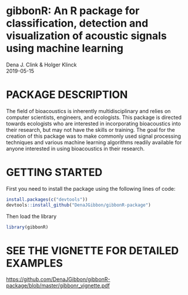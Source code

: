 gibbonR: An R package for classification, detection and visualization of
acoustic signals using machine learning
================
Dena J. Clink & Holger Klinck  
2019-05-15

# PACKAGE DESCRIPTION

The field of bioacoustics is inherently multidisciplinary and relies on
computer scientists, engineers, and ecologists. This package is directed
towards ecologists who are interested in incorporating bioacoustics into
their research, but may not have the skills or training. The goal for
the creation of this package was to make commonly used signal processing
techniques and various machine learning algorithms readily available for
anyone interested in using bioacoustics in their research.

# GETTING STARTED

First you need to install the package using the following lines of code:

``` r
install.packages(c("devtools"))
devtools::install_github("DenaJGibbon/gibbonR-package")
```

Then load the library

``` r
library(gibbonR)
```

# SEE THE VIGNETTE FOR DETAILED EXAMPLES

https://github.com/DenaJGibbon/gibbonR-package/blob/master/gibbonr_vignette.pdf
